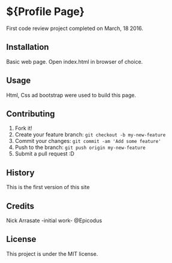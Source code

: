 # ${Profile Page}
First code review project completed on March, 18 2016.
## Installation
Basic web page. Open index.html in browser of choice.
## Usage
Html, Css ad bootstrap were used to build this page.
## Contributing
1. Fork it!
2. Create your feature branch: `git checkout -b my-new-feature`
3. Commit your changes: `git commit -am 'Add some feature'`
4. Push to the branch: `git push origin my-new-feature`
5. Submit a pull request :D
## History
This is the first version of this site
## Credits
Nick Arrasate -initial work- @Epicodus
## License
This project is under the MIT license.

